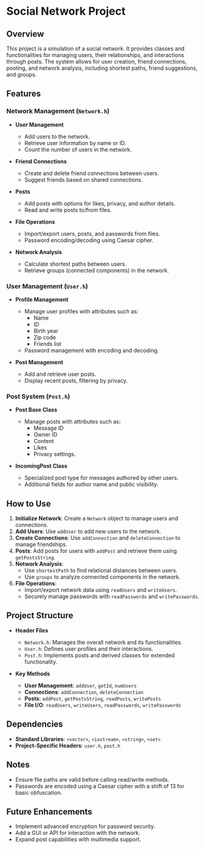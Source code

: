 # Social Network Project

## Overview

This project is a simulation of a social network. It provides classes and functionalities for managing users, their relationships, and interactions through posts. The system allows for user creation, friend connections, posting, and network analysis, including shortest paths, friend suggestions, and groups.

## Features

### Network Management (`Network.h`)
- **User Management**
  - Add users to the network.
  - Retrieve user information by name or ID.
  - Count the number of users in the network.

- **Friend Connections**
  - Create and delete friend connections between users.
  - Suggest friends based on shared connections.

- **Posts**
  - Add posts with options for likes, privacy, and author details.
  - Read and write posts to/from files.

- **File Operations**
  - Import/export users, posts, and passwords from files.
  - Password encoding/decoding using Caesar cipher.

- **Network Analysis**
  - Calculate shortest paths between users.
  - Retrieve groups (connected components) in the network.

### User Management (`User.h`)
- **Profile Management**
  - Manage user profiles with attributes such as:
    - Name
    - ID
    - Birth year
    - Zip code
    - Friends list
  - Password management with encoding and decoding.

- **Post Management**
  - Add and retrieve user posts.
  - Display recent posts, filtering by privacy.

### Post System (`Post.h`)
- **Post Base Class**
  - Manage posts with attributes such as:
    - Message ID
    - Owner ID
    - Content
    - Likes
    - Privacy settings.

- **IncomingPost Class**
  - Specialized post type for messages authored by other users.
  - Additional fields for author name and public visibility.

## How to Use

1. **Initialize Network**: Create a `Network` object to manage users and connections.
2. **Add Users**: Use `addUser` to add new users to the network.
3. **Create Connections**: Use `addConnection` and `deleteConnection` to manage friendships.
4. **Posts**: Add posts for users with `addPost` and retrieve them using `getPostsString`.
5. **Network Analysis**:
   - Use `shortestPath` to find relational distances between users.
   - Use `groups` to analyze connected components in the network.
6. **File Operations**:
   - Import/export network data using `readUsers` and `writeUsers`.
   - Securely manage passwords with `readPasswords` and `writePasswords`.

## Project Structure

- **Header Files**
  - `Network.h`: Manages the overall network and its functionalities.
  - `User.h`: Defines user profiles and their interactions.
  - `Post.h`: Implements posts and derived classes for extended functionality.

- **Key Methods**
  - **User Management**: `addUser`, `getId`, `numUsers`
  - **Connections**: `addConnection`, `deleteConnection`
  - **Posts**: `addPost`, `getPostsString`, `readPosts`, `writePosts`
  - **File I/O**: `readUsers`, `writeUsers`, `readPasswords`, `writePasswords`

## Dependencies

- **Standard Libraries**: `<vector>`, `<iostream>`, `<string>`, `<set>`
- **Project-Specific Headers**: `user.h`, `post.h`

## Notes

- Ensure file paths are valid before calling read/write methods.
- Passwords are encoded using a Caesar cipher with a shift of 13 for basic obfuscation.

## Future Enhancements

- Implement advanced encryption for password security.
- Add a GUI or API for interaction with the network.
- Expand post capabilities with multimedia support.
